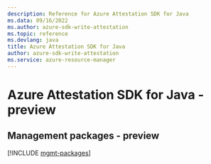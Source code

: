 ```yaml
---
description: Reference for Azure Attestation SDK for Java
ms.data: 09/16/2022
ms.author: azure-sdk-write-attestation
ms.topic: reference
ms.devlang: java
title: Azure Attestation SDK for Java
author: azure-sdk-write-attestation
ms.service: azure-resource-manager
---
```

# Azure Attestation SDK for Java - preview

## Management packages - preview
[!INCLUDE [mgmt-packages](attestation-mgmt-index.md)]
